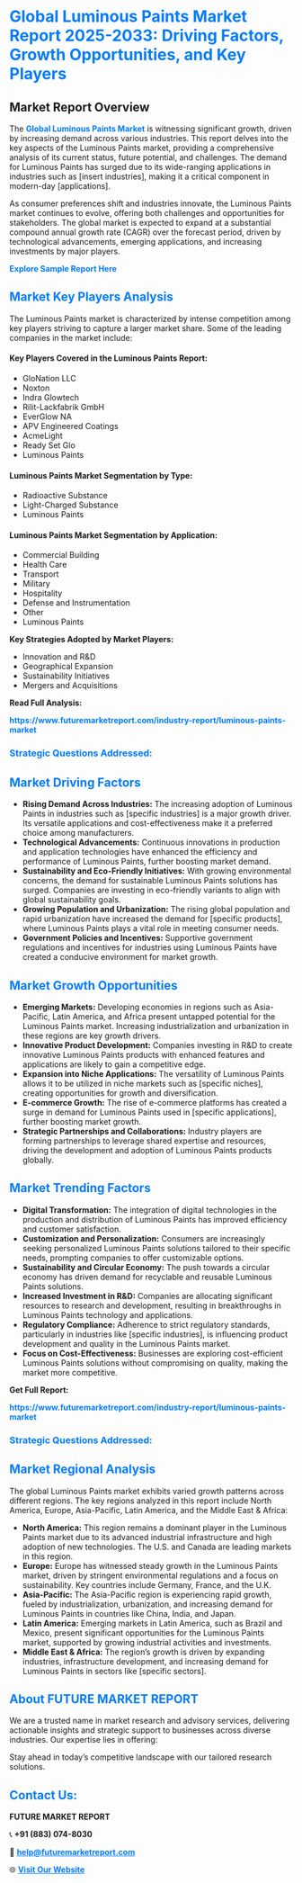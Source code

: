 <h1 style="color: #007BFF;">Global Luminous Paints Market Report 2025-2033: Driving Factors, Growth Opportunities, and Key Players</h1>

<section id="overview">
<h2>Market Report Overview</h2>
<p>The <a href="https://www.futuremarketreport.com/industry-report/luminous-paints-market" style="color: #007BFF; text-decoration: none;"><strong>Global Luminous Paints Market</strong></a> is witnessing significant growth, driven by increasing demand across various industries. This report delves into the key aspects of the Luminous Paints market, providing a comprehensive analysis of its current status, future potential, and challenges. The demand for Luminous Paints has surged due to its wide-ranging applications in industries such as [insert industries], making it a critical component in modern-day [applications].</p>
<p>As consumer preferences shift and industries innovate, the Luminous Paints market continues to evolve, offering both challenges and opportunities for stakeholders. The global market is expected to expand at a substantial compound annual growth rate (CAGR) over the forecast period, driven by technological advancements, emerging applications, and increasing investments by major players.</p>
</section>

<section id="overview">
<p><a href="https://www.futuremarketreport.com/request-sample/reportId=101533" style="color: #007BFF; text-decoration: none;"><strong>Explore Sample Report Here</strong></a></p>
</section>

<section id="key-players">
<h2 style="color: #007BFF;">Market Key Players Analysis</h2>
<p>The Luminous Paints market is characterized by intense competition among key players striving to capture a larger market share. Some of the leading companies in the market include:</p>
<h4>Key Players Covered in the Luminous Paints Report:</h4>
<ul><li>GloNation LLC</li><li>Noxton</li><li>Indra Glowtech</li><li>Rilit-Lackfabrik GmbH</li><li>EverGlow NA</li><li>APV Engineered Coatings</li><li>AcmeLight</li><li>Ready Set Glo</li><li>Luminous Paints</li></ul>
<h4>Luminous Paints Market Segmentation by Type:</h4>
<ul><li>Radioactive Substance</li><li>Light-Charged Substance</li><li>Luminous Paints</li></ul>

<h4>Luminous Paints Market Segmentation by Application:</h4>
<ul><li>Commercial Building</li><li>Health Care</li><li>Transport</li><li>Military</li><li>Hospitality</li><li>Defense and Instrumentation</li><li>Other</li><li>Luminous Paints</li></ul>
<p><strong>Key Strategies Adopted by Market Players:</strong></p>
<ul>
<li>Innovation and R&D</li>
<li>Geographical Expansion</li>
<li>Sustainability Initiatives</li>
<li>Mergers and Acquisitions</li>
</ul>
</section>

<section>
<p><strong>Read Full Analysis: </strong></p><a href="https://www.futuremarketreport.com/industry-report/luminous-paints-market" style="color: #007BFF; text-decoration: none;"><strong>https://www.futuremarketreport.com/industry-report/luminous-paints-market</strong></a>
<h3 style="color: #007BFF;">Strategic Questions Addressed:</h3>
</section>

<section id="driving-factors">
<h2 style="color: #007BFF;">Market Driving Factors</h2>
<ul>
<li><strong>Rising Demand Across Industries:</strong> The increasing adoption of Luminous Paints in industries such as [specific industries] is a major growth driver. Its versatile applications and cost-effectiveness make it a preferred choice among manufacturers.</li>
<li><strong>Technological Advancements:</strong> Continuous innovations in production and application technologies have enhanced the efficiency and performance of Luminous Paints, further boosting market demand.</li>
<li><strong>Sustainability and Eco-Friendly Initiatives:</strong> With growing environmental concerns, the demand for sustainable Luminous Paints solutions has surged. Companies are investing in eco-friendly variants to align with global sustainability goals.</li>
<li><strong>Growing Population and Urbanization:</strong> The rising global population and rapid urbanization have increased the demand for [specific products], where Luminous Paints plays a vital role in meeting consumer needs.</li>
<li><strong>Government Policies and Incentives:</strong> Supportive government regulations and incentives for industries using Luminous Paints have created a conducive environment for market growth.</li>
</ul>
</section>

<section id="growth-opportunities">
<h2 style="color: #007BFF;">Market Growth Opportunities</h2>
<ul>
<li><strong>Emerging Markets:</strong> Developing economies in regions such as Asia-Pacific, Latin America, and Africa present untapped potential for the Luminous Paints market. Increasing industrialization and urbanization in these regions are key growth drivers.</li>
<li><strong>Innovative Product Development:</strong> Companies investing in R&D to create innovative Luminous Paints products with enhanced features and applications are likely to gain a competitive edge.</li>
<li><strong>Expansion into Niche Applications:</strong> The versatility of Luminous Paints allows it to be utilized in niche markets such as [specific niches], creating opportunities for growth and diversification.</li>
<li><strong>E-commerce Growth:</strong> The rise of e-commerce platforms has created a surge in demand for Luminous Paints used in [specific applications], further boosting market growth.</li>
<li><strong>Strategic Partnerships and Collaborations:</strong> Industry players are forming partnerships to leverage shared expertise and resources, driving the development and adoption of Luminous Paints products globally.</li>
</ul>
</section>

<section id="trending-factors">
<h2 style="color: #007BFF;">Market Trending Factors</h2>
<ul>
<li><strong>Digital Transformation:</strong> The integration of digital technologies in the production and distribution of Luminous Paints has improved efficiency and customer satisfaction.</li>
<li><strong>Customization and Personalization:</strong> Consumers are increasingly seeking personalized Luminous Paints solutions tailored to their specific needs, prompting companies to offer customizable options.</li>
<li><strong>Sustainability and Circular Economy:</strong> The push towards a circular economy has driven demand for recyclable and reusable Luminous Paints solutions.</li>
<li><strong>Increased Investment in R&D:</strong> Companies are allocating significant resources to research and development, resulting in breakthroughs in Luminous Paints technology and applications.</li>
<li><strong>Regulatory Compliance:</strong> Adherence to strict regulatory standards, particularly in industries like [specific industries], is influencing product development and quality in the Luminous Paints market.</li>
<li><strong>Focus on Cost-Effectiveness:</strong> Businesses are exploring cost-efficient Luminous Paints solutions without compromising on quality, making the market more competitive.</li>
</ul>
</section>

<section>
<p><strong>Get Full Report: </strong></p><a href="https://www.futuremarketreport.com/industry-report/luminous-paints-market" style="color: #007BFF; text-decoration: none;"><strong>https://www.futuremarketreport.com/industry-report/luminous-paints-market</strong></a>
<h3 style="color: #007BFF;">Strategic Questions Addressed:</h3>
</section>


<section id="regional-analysis">
<h2 style="color: #007BFF;">Market Regional Analysis</h2>
<p>The global Luminous Paints market exhibits varied growth patterns across different regions. The key regions analyzed in this report include North America, Europe, Asia-Pacific, Latin America, and the Middle East & Africa:</p>
<ul>
<li><strong>North America:</strong> This region remains a dominant player in the Luminous Paints market due to its advanced industrial infrastructure and high adoption of new technologies. The U.S. and Canada are leading markets in this region.</li>
<li><strong>Europe:</strong> Europe has witnessed steady growth in the Luminous Paints market, driven by stringent environmental regulations and a focus on sustainability. Key countries include Germany, France, and the U.K.</li>
<li><strong>Asia-Pacific:</strong> The Asia-Pacific region is experiencing rapid growth, fueled by industrialization, urbanization, and increasing demand for Luminous Paints in countries like China, India, and Japan.</li>
<li><strong>Latin America:</strong> Emerging markets in Latin America, such as Brazil and Mexico, present significant opportunities for the Luminous Paints market, supported by growing industrial activities and investments.</li>
<li><strong>Middle East & Africa:</strong> The region’s growth is driven by expanding industries, infrastructure development, and increasing demand for Luminous Paints in sectors like [specific sectors].</li>
</ul>
</section>

<footer>
<h2 style="color: #007BFF;">About FUTURE MARKET REPORT</h2>
<p>We are a trusted name in market research and advisory services, delivering actionable insights and strategic support to businesses across diverse industries. Our expertise lies in offering:</p>

<p>Stay ahead in today’s competitive landscape with our tailored research solutions.</p>

<h2 style="color: #007BFF;">Contact Us:</h2>
<p><strong>FUTURE MARKET REPORT</strong></p>
<p>📞 <strong>+91 (883) 074-8030</strong></p>
<p>📧 <strong><a href="mailto:help@futuremarketreport.com" style="color: #007BFF;">help@futuremarketreport.com</a></strong></p>
<p>🌐 <strong><a href="https://www.futuremarketreport.com/" style="color: #007BFF;">Visit Our Website</a></strong></p>
</footer>